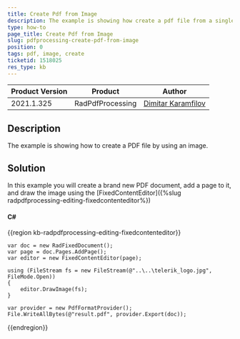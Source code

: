 ```yaml
---
title: Create Pdf from Image
description: The example is showing how create a pdf file from a single image using PdfProcessing.
type: how-to
page_title: Create Pdf from Image
slug: pdfprocessing-create-pdf-from-image
position: 0
tags: pdf, image, create
ticketid: 1518025
res_type: kb
---
```


|Product Version|Product|Author|
|----|----|----|
|2021.1.325|RadPdfProcessing|[Dimitar Karamfilov](https://www.telerik.com/blogs/author/dimitar-karamfilov)|

## Description

The example is showing how to create a PDF file by using an image. 

## Solution

In this example you will create a brand new PDF document, add a page to it, and draw the image using the [FixedContentEditor]({%slug radpdfprocessing-editing-fixedcontenteditor%})

#### __C#__

{{region kb-radpdfprocessing-editing-fixedcontenteditor}}

    var doc = new RadFixedDocument();
    var page = doc.Pages.AddPage();
    var editor = new FixedContentEditor(page);

    using (FileStream fs = new FileStream(@"..\..\telerik_logo.jpg", FileMode.Open))
    {
        editor.DrawImage(fs);
    }

    var provider = new PdfFormatProvider();
    File.WriteAllBytes(@"result.pdf", provider.Export(doc));


{{endregion}}

